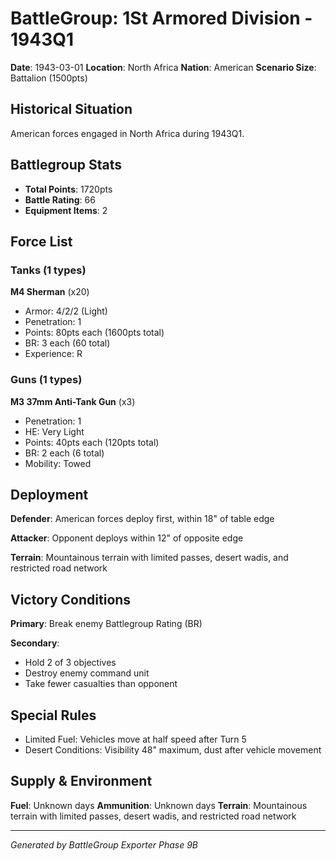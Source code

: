 # BattleGroup: 1St Armored Division - 1943Q1

**Date**: 1943-03-01
**Location**: North Africa
**Nation**: American
**Scenario Size**: Battalion (1500pts)

## Historical Situation

American forces engaged in North Africa during 1943Q1.

## Battlegroup Stats

- **Total Points**: 1720pts
- **Battle Rating**: 66
- **Equipment Items**: 2

## Force List

### Tanks (1 types)

**M4 Sherman** (x20)
- Armor: 4/2/2 (Light)
- Penetration: 1
- Points: 80pts each (1600pts total)
- BR: 3 each (60 total)
- Experience: R

### Guns (1 types)

**M3 37mm Anti-Tank Gun** (x3)
- Penetration: 1
- HE: Very Light
- Points: 40pts each (120pts total)
- BR: 2 each (6 total)
- Mobility: Towed


## Deployment

**Defender**: American forces deploy first, within 18" of table edge

**Attacker**: Opponent deploys within 12" of opposite edge

**Terrain**: Mountainous terrain with limited passes, desert wadis, and restricted road network

## Victory Conditions

**Primary**: Break enemy Battlegroup Rating (BR)

**Secondary**:
- Hold 2 of 3 objectives
- Destroy enemy command unit
- Take fewer casualties than opponent

## Special Rules

- Limited Fuel: Vehicles move at half speed after Turn 5
- Desert Conditions: Visibility 48" maximum, dust after vehicle movement

## Supply & Environment

**Fuel**: Unknown days
**Ammunition**: Unknown days
**Terrain**: Mountainous terrain with limited passes, desert wadis, and restricted road network

---

*Generated by BattleGroup Exporter Phase 9B*
